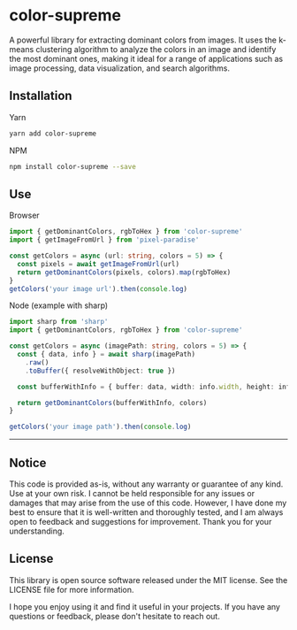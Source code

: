 <!-- infuser start title -->
# color-supreme
<!-- infuser end title -->

<!-- infuser start description -->
A powerful library for extracting dominant colors from images. It uses the k-means clustering algorithm to analyze the colors in an image and identify the most dominant ones, making it ideal for a range of applications such as image processing, data visualization, and search algorithms.
<!-- infuser end description -->

<!-- infuser start installation -->  
  
## Installation  
Yarn  
```bash  
yarn add color-supreme  
```  
NPM  
```bash  
npm install color-supreme --save  
```  
  
<!-- infuser end installation -->

## Use

Browser

```typescript
import { getDominantColors, rgbToHex } from 'color-supreme'
import { getImageFromUrl } from 'pixel-paradise'

const getColors = async (url: string, colors = 5) => {
  const pixels = await getImageFromUrl(url)
  return getDominantColors(pixels, colors).map(rgbToHex)
}
getColors('your image url').then(console.log)
```

Node (example with sharp)

```typescript
import sharp from 'sharp'
import { getDominantColors, rgbToHex } from 'color-supreme'

const getColors = async (imagePath: string, colors = 5) => {
  const { data, info } = await sharp(imagePath)
    .raw()
    .toBuffer({ resolveWithObject: true })

  const bufferWithInfo = { buffer: data, width: info.width, height: info.height }

  return getDominantColors(bufferWithInfo, colors)
}

getColors('your image path').then(console.log)
```

---

<!-- infuser start usage -->
<!-- infuser end usage -->

<!-- infuser start development -->
<!-- infuser end development -->

<!-- infuser start notes -->  
  
## Notice  
This code is provided as-is, without any warranty or guarantee of any kind. Use at your own risk. I cannot be held responsible for any issues or damages that may arise from the use of this code. However, I have done my best to ensure that it is well-written and thoroughly tested, and I am always open to feedback and suggestions for improvement. Thank you for your understanding.  
  
<!-- infuser end notes -->

<!-- infuser start license -->  
  
## License  

This library is open source software released under the MIT license. See the LICENSE file for more information.

I hope you enjoy using it and find it useful in your projects. If you have any questions or feedback, please don't hesitate to reach out.
  
  
<!-- infuser end license -->
